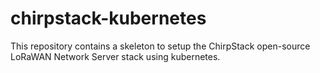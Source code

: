 # chirpstack-kubernetes
This repository contains a skeleton to setup the ChirpStack open-source LoRaWAN Network Server stack using kubernetes.
